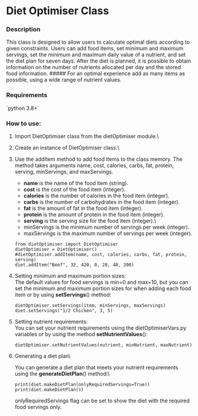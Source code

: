 # Diet Optimiser Class
<h3>Description</h3>
This class is designed to allow users to calculate optimal diets according to given constraints. Users can add food items, set minimum and maximum servings, set the minimum and maximum daily value of a nutrient, and set the diet plan for seven days. After the diet is planned, it is possible to obtain information on the number of nutrients allocated per day and the stored food information.
##### For an optimal experience add as many items as possible, using a wide range of nutrient values. 
<h3>Requirements</h3>
`python 3.8+`
<h3>How to use:</h3>

1. Import DietOptimiser class from the dietOptimiser module.\
2. Create an instance of DietOptimiser class.\
3. Use the addItem method to add food items to the class memory. The method takes arguments name, cost, calories, carbs, fat, protein, serving, minServings, and maxServings.
   * **name** is the name of the food item (string).
   * **cost** is the cost of the food item (integer).
   * **calories** is the number of calories in the food item (integer).
   * **carbs** is the number of carbohydrates in the food item (integer).
   * **fat** is the amount of fat in the food item (integer).
   * **protein** is the amount of protein in the food item (integer).
   * **serving** is the serving size for the food item (integer).\
   * minServings is the minimum number of servings per week (integer).
   * maxServings is the maximum number of servings per week (integer).
    ```
    from dietOptimiser import DietOptimiser
    dietOptimiser = DietOptimiser()
    #dietOptimiser.addItem(name, cost, calories, carbs, fat, protein, serving)
    diet.addItem("Beef", 32, 420, 0, 28, 40, 200)
    ```
4. Setting minimum and maximum portion sizes:\
The default values for food servings is min=0 and max=10, but you can set the minimum and maximum portion sizes for when adding each food item or by using **setServings**() method:
    ```
    dietOptimiser.setServings(item, minServings, maxServings)
    diet.setServings("1/2 Chicken", 3, 5)
    ```
5. Setting nutrient requirements:\
You can set your nutrient requirements using the dietOptimiserVars.py variables or by using the method **setNutrientValues**():

    `dietOptimiser.setNutrientValues(nutrient, minNutrient, maxNutrient)`

6. Generating a diet plan\

    You can generate a diet plan that meets your nutrient requirements using the **generateDietPlan**() method:\
    
    ```
   print(diet.makeDietPlan(onlyRequiredServings=True))
    print(diet.makeDietPlan())
   ```
    
    onlyRequiredServings flag can be set to show the diet with the required food servings only. 


